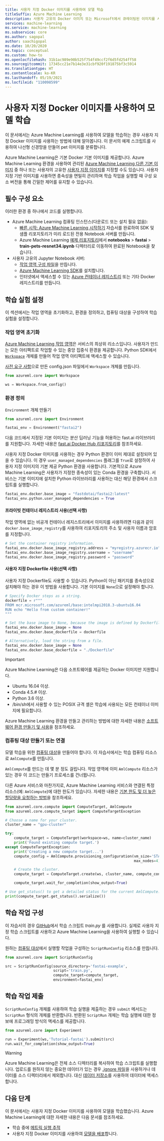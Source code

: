 ```yaml
---
title: 사용자 지정 Docker 이미지를 사용하여 모델 학습
titleSuffix: Azure Machine Learning
description: 사용자 고유의 Docker 이미지 또는 Microsoft에서 큐레이팅된 이미지를 사용하여 Azure Machine Learning의 모델을 학습하는 방법에 대해 알아봅니다.
services: machine-learning
ms.service: machine-learning
ms.subservice: core
ms.author: sagopal
author: saachigopal
ms.date: 10/20/2020
ms.topic: conceptual
ms.custom: how-to
ms.openlocfilehash: 31b1ac989e90b525f754f49ccf2f6d5fd254ff58
ms.sourcegitcommit: 17345cc21e7b14e3e31cbf920f191875bf3c5914
ms.translationtype: HT
ms.contentlocale: ko-KR
ms.lasthandoff: 05/19/2021
ms.locfileid: "110098599"
---
```

# <a name="train-a-model-by-using-a-custom-docker-image"></a>사용자 지정 Docker 이미지를 사용하여 모델 학습

이 문서에서는 Azure Machine Learning를 사용하여 모델을 학습하는 경우 사용자 지정 Docker 이미지를 사용하는 방법에 대해 알아봅니다. 이 문서의 예제 스크립트를 사용하여 나선형 신경망을 만들어 pet 이미지를 분류합니다. 

Azure Machine Learning은 기본 Docker 기본 이미지를 제공합니다. Azure Machine Learning 환경을 사용하여 관리된 [Azure Machine Learning 다른 기본 이미지](https://github.com/Azure/AzureML-Containers) 중 하나 또는 사용자의 고유한 [사용자 지정 이미지](how-to-deploy-custom-docker-image.md#create-a-custom-base-image)를 지정할 수도 있습니다. 사용자 지정 기반 이미지를 사용하면 종속성을 면밀히 관리하며 학습 작업을 실행할 때 구성 요소 버전을 통해 긴밀한 제어를 유지할 수 있습니다.

## <a name="prerequisites"></a>필수 구성 요소

이러한 환경 중 하나에서 코드를 실행합니다.

* Azure Machine Learning 컴퓨팅 인스턴스(다운로드 또는 설치 필요 없음):
  * [빠른 시작: Azure Machine Learning 시작하기](quickstart-create-resources.md) 자습서를 완료하여 SDK 및 샘플 리포지토리가 미리 로드된 전용 Notebook 서버를 만듭니다.
  * Azure Machine Learning [예제 리포지토리](https://github.com/Azure/azureml-examples)에서 **notebooks** > **fastai** > **train-pets-resnet34.ipynb** 디렉터리로 이동하여 완료된 Notebook을 찾습니다. 
* 사용자 고유의 Jupyter Notebook 서버:
  * [작업 영역 구성 파일](how-to-configure-environment.md#workspace)을 만듭니다.
  * [Azure Machine Learning SDK](/python/api/overview/azure/ml/install)를 설치합니다. 
  * 인터넷에서 액세스할 수 있는 [Azure 컨테이너 레지스트리](../container-registry/index.yml) 또는 기타 Docker 레지스트리를 만듭니다.

## <a name="set-up-a-training-experiment"></a>학습 실험 설정

이 섹션에서는 작업 영역을 초기화하고, 환경을 정의하고, 컴퓨팅 대상을 구성하여 학습 실험을 설정합니다.

### <a name="initialize-a-workspace"></a>작업 영역 초기화

[Azure Machine Learning 작업 영역](concept-workspace.md)은 서비스의 최상위 리소스입니다. 사용자가 만드는 모든 아티팩트로 작업할 수 있는 중앙 집중식 환경을 제공합니다. Python SDK에서 [`Workspace`](/python/api/azureml-core/azureml.core.workspace.workspace) 개체를 만들어 작업 영역 아티팩트에 액세스할 수 있습니다.

[사전 요구 사항](#prerequisites)으로 만든 config.json 파일에서 `Workspace` 개체를 만듭니다.

```Python
from azureml.core import Workspace

ws = Workspace.from_config()
```

### <a name="define-your-environment"></a>환경 정의

`Environment` 개체 만들기

```python
from azureml.core import Environment

fastai_env = Environment("fastai2")
```

다음 코드에서 지정된 기본 이미지는 분산 딥러닝 기능을 허용하는 fast.ai 라이브러리를 지원합니다. 자세한 내용은 [fast.ai Docker Hub 리포지토리](https://hub.docker.com/u/fastdotai)를 참조하세요. 

사용자 지정 Docker 이미지를 사용하는 경우 Python 환경이 이미 제대로 설정되어 있을 수 있습니다. 이 경우 `user_managed_dependencies` 플래그를 `True`로 설정하여 사용자 지정 이미지의 기본 제공 Python 환경을 사용합니다. 기본적으로 Azure Machine Learning은 사용자가 지정한 종속성이 있는 Conda 환경을 구축합니다. 서비스는 기본 이미지에 설치한 Python 라이브러리를 사용하는 대신 해당 환경에서 스크립트를 실행합니다.

```python
fastai_env.docker.base_image = "fastdotai/fastai2:latest"
fastai_env.python.user_managed_dependencies = True
```

#### <a name="use-a-private-container-registry-optional"></a>프라이빗 컨테이너 레지스트리 사용(선택 사항)

작업 영역에 없는 비공개 컨테이너 레지스트리에서 이미지를 사용하려면 다음과 같이 `docker.base_image_registry`를 사용하여 리포지토리의 주소 및 사용자 이름과 암호를 지정합니다.

```python
# Set the container registry information.
fastai_env.docker.base_image_registry.address = "myregistry.azurecr.io"
fastai_env.docker.base_image_registry.username = "username"
fastai_env.docker.base_image_registry.password = "password"
```

#### <a name="use-a-custom-dockerfile-optional"></a>사용자 지정 Dockerfile 사용(선택 사항)

사용자 지정 Dockerfile도 사용할 수 있습니다. Python이 아닌 패키지를 종속성으로 설치해야 하는 경우 이 방법을 사용합니다. 기본 이미지를 `None`으로 설정해야 합니다.

```python 
# Specify Docker steps as a string. 
dockerfile = r"""
FROM mcr.microsoft.com/azureml/base:intelmpi2018.3-ubuntu16.04
RUN echo "Hello from custom container!"
"""

# Set the base image to None, because the image is defined by Dockerfile.
fastai_env.docker.base_image = None
fastai_env.docker.base_dockerfile = dockerfile

# Alternatively, load the string from a file.
fastai_env.docker.base_image = None
fastai_env.docker.base_dockerfile = "./Dockerfile"
```

>[!IMPORTANT]
> Azure Machine Learning은 다음 소프트웨어를 제공하는 Docker 이미지만 지원합니다.
> * Ubuntu 16.04 이상.
> * Conda 4.5.# 이상.
> * Python 3.6 이상.
> * /bin/sh에서 사용할 수 있는 POSIX 규격 셸은 학습에 사용되는 모든 컨테이너 이미지에 필요합니다. 

Azure Machine Learning 환경을 만들고 관리하는 방법에 대한 자세한 내용은 [소프트웨어 환경 만들기 및 사용](how-to-use-environments.md)을 참조하세요. 

### <a name="create-or-attach-a-compute-target"></a>컴퓨팅 대상 만들기 또는 연결

모델 학습을 위한 [컴퓨팅 대상](concept-azure-machine-learning-architecture.md#compute-targets)을 만들어야 합니다. 이 자습서에서는 학습 컴퓨팅 리소스로 `AmlCompute`를 만듭니다.

`AmlCompute`를 만드는 데 몇 분 정도 걸립니다. 작업 영역에 이미 `AmlCompute` 리소스가 있는 경우 이 코드는 만들기 프로세스를 건너뜁니다.

다른 Azure 서비스와 마찬가지로, Azure Machine Learning 서비스와 연결된 특정 리소스(예: `AmlCompute`)에 대한 한도가 있습니다. 자세한 내용은 [기본 한도 및 더 높은 할당량을 요청하는 방법](how-to-manage-quotas.md)을 참조하세요.

```python
from azureml.core.compute import ComputeTarget, AmlCompute
from azureml.core.compute_target import ComputeTargetException

# Choose a name for your cluster.
cluster_name = "gpu-cluster"

try:
    compute_target = ComputeTarget(workspace=ws, name=cluster_name)
    print('Found existing compute target.')
except ComputeTargetException:
    print('Creating a new compute target...')
    compute_config = AmlCompute.provisioning_configuration(vm_size='STANDARD_NC6',
                                                           max_nodes=4)

    # Create the cluster.
    compute_target = ComputeTarget.create(ws, cluster_name, compute_config)

    compute_target.wait_for_completion(show_output=True)

# Use get_status() to get a detailed status for the current AmlCompute.
print(compute_target.get_status().serialize())
```

## <a name="configure-your-training-job"></a>학습 작업 구성

이 자습서의 경우 [GitHub](https://github.com/Azure/azureml-examples/blob/main/python-sdk/workflows/train/fastai/pets/src/train.py)에서 학습 스크립트 *train.py* 를 사용합니다. 실제로 사용자 지정 학습 스크립트를 사용하고 Azure Machine Learning을 사용하여 실행할 수 있습니다.

원하는 [컴퓨팅 대상](how-to-set-up-training-targets.md)에서 실행할 작업을 구성하는 `ScriptRunConfig` 리소스를 만듭니다.

```python
from azureml.core import ScriptRunConfig

src = ScriptRunConfig(source_directory='fastai-example',
                      script='train.py',
                      compute_target=compute_target,
                      environment=fastai_env)
```

## <a name="submit-your-training-job"></a>학습 작업 제출

`ScriptRunConfig` 개체를 사용하여 학습 실행을 제출하는 경우 `submit` 메서드는 `ScriptRun` 형식의 개체를 반환합니다. 반환된 `ScriptRun` 개체는 학습 실행에 대한 정보에 프로그래밍 방식의 액세스를 제공합니다. 

```python
from azureml.core import Experiment

run = Experiment(ws,'Tutorial-fastai').submit(src)
run.wait_for_completion(show_output=True)
```

> [!WARNING]
> Azure Machine Learning은 전체 소스 디렉터리를 복사하여 학습 스크립트를 실행합니다. 업로드를 원하지 않는 중요한 데이터가 있는 경우 [.ignore 파일](how-to-save-write-experiment-files.md#storage-limits-of-experiment-snapshots)을 사용하거나 데이터를 소스 디렉터리에서 제외합니다. 대신 [데이터 저장소](/python/api/azureml-core/azureml.data)를 사용하여 데이터에 액세스합니다.

## <a name="next-steps"></a>다음 단계
이 문서에서는 사용자 지정 Docker 이미지를 사용하여 모델을 학습했습니다. Azure Machine Learning에 대한 자세한 내용은 다음 문서를 참조하세요.
* 학습 중에 [메트릭 실행 추적](how-to-log-view-metrics.md)
* 사용자 지정 Docker 이미지를 사용하여 [모델을 배포](how-to-deploy-custom-docker-image.md)합니다.
